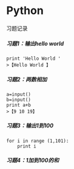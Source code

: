 # Python
习题记录

##### 习题1：输出hello world  
    print 'Hello World '   
    >【Hello World 】

##### 习题2：两数相加
    a=input()   
    b=input()  
    print a+b   
    >【9 10 19】 

##### 习题3：输出1到100
    for i in range (1,101):
        print i   

##### 习题4：1加到100的和 

